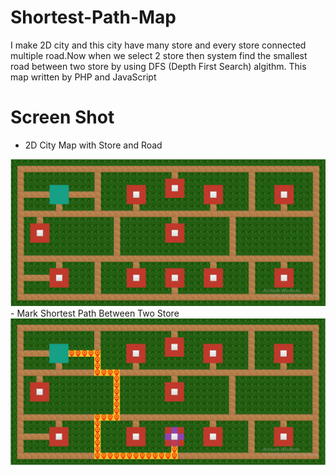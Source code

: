 # Shortest-Path-Map
I make 2D city and this city have many store and every store connected multiple road.Now when we select 2 store then system find the smallest road between two store by using DFS (Depth First Search) algithm. This map written by PHP and JavaScript

# Screen Shot 
- 2D City Map with Store and Road
<img src="https://raw.githubusercontent.com/amirhamza05/Shortest-Path-Map/master/meterial/sortest_path.PNG">
- Mark Shortest Path Between Two Store
<img src="https://raw.githubusercontent.com/amirhamza05/Shortest-Path-Map/master/meterial/sortest_path1.PNG">


